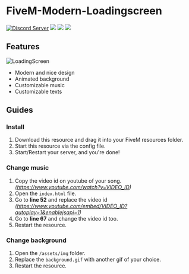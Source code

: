 # FiveM-Modern-Loadingscreen 
<a href="https://img.shields.io/github/license/IanToujou/FiveM-Modern-Loadingscreen?label=License"><img src="https://img.shields.io/discord/803708765265985587?color=5865F2&label=Discord&logo=discord&logoColor=white" alt="Discord Server"></a>
<a href="#"><img src="https://img.shields.io/github/license/IanToujou/FiveM-Modern-Loadingscreen?label=License"></a>
<a href="#"><img src="https://img.shields.io/github/downloads/IanToujou/FiveM-Modern-Loadingscreen/total?color=valid&label=Downloads"></a>
<a href="#"><img src="https://img.shields.io/github/v/release/IanToujou/FiveM-Modern-Loadingscreen?label=Release"></a>

## Features

![LoadingScreen](https://user-images.githubusercontent.com/44029196/99193119-2e852000-2777-11eb-8e10-f519f34e5742.gif)

* Modern and nice design
* Animated background
* Customizable music
* Customizable texts

## Guides
### Install

1. Download this resource and drag it into your FiveM resources folder.
2. Start this resource via the config file.
3. Start/Restart your server, and you're done!

### Change music

1. Copy the video id on youtube of your song. *(https://www.youtube.com/watch?v=VIDEO_ID)*
2. Open the `index.html` file.
3. Go to **line 52** and replace the video id *(https://www.youtube.com/embed/VIDEO_ID?autoplay=1&enablejsapi=1)*
4. Go to **line 67** and change the video id too.
5. Restart the resource.

### Change background

1. Open the `/assets/img` folder.
2. Replace the `background.gif` with another gif of your choice.
3. Restart the resource.
